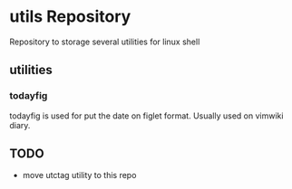 # utils Repository

Repository to storage several utilities for linux shell

## utilities

### todayfig

todayfig is used for put the date on figlet format. Usually used on vimwiki diary.


## TODO

- move utctag utility to this repo
